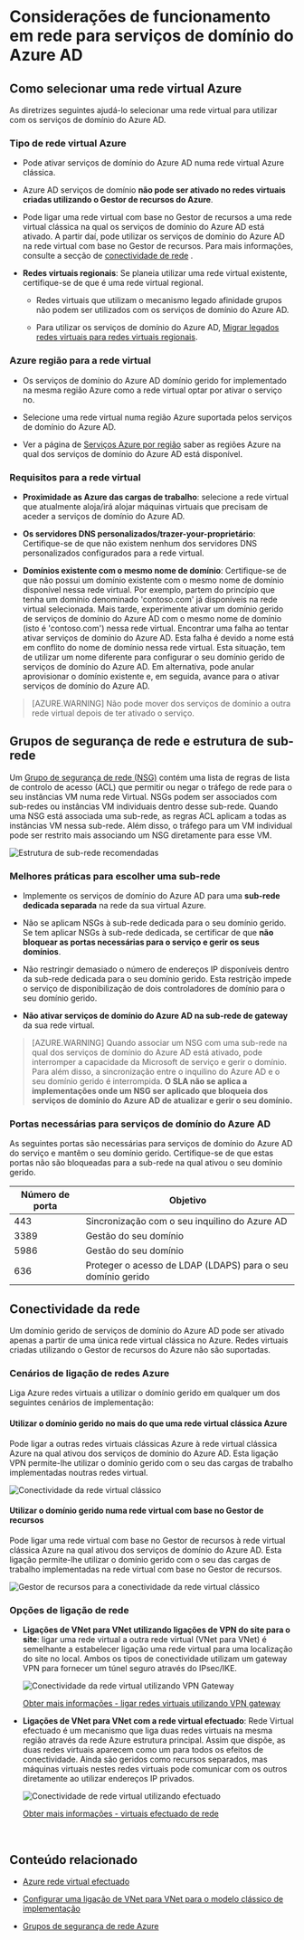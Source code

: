 <properties
    pageTitle="Serviços de domínio do Azure AD: Diretrizes de funcionamento em rede | Microsoft Azure"
    description="Considerações de funcionamento em rede para o Azure Active Directory Domain Services"
    services="active-directory-ds"
    documentationCenter=""
    authors="mahesh-unnikrishnan"
    manager="stevenpo"
    editor="curtand"/>

<tags
    ms.service="active-directory-ds"
    ms.workload="identity"
    ms.tgt_pltfrm="na"
    ms.devlang="na"
    ms.topic="article"
    ms.date="10/18/2016"
    ms.author="maheshu"/>

# <a name="networking-considerations-for-azure-ad-domain-services"></a>Considerações de funcionamento em rede para serviços de domínio do Azure AD

## <a name="how-to-select-an-azure-virtual-network"></a>Como selecionar uma rede virtual Azure
As diretrizes seguintes ajudá-lo selecionar uma rede virtual para utilizar com os serviços de domínio do Azure AD.

### <a name="type-of-azure-virtual-network"></a>Tipo de rede virtual Azure

- Pode ativar serviços de domínio do Azure AD numa rede virtual Azure clássica.

- Azure AD serviços de domínio **não pode ser ativado no redes virtuais criadas utilizando o Gestor de recursos do Azure**.

- Pode ligar uma rede virtual com base no Gestor de recursos a uma rede virtual clássica na qual os serviços de domínio do Azure AD está ativado. A partir daí, pode utilizar os serviços de domínio do Azure AD na rede virtual com base no Gestor de recursos. Para mais informações, consulte a secção de [conectividade de rede](active-directory-ds-networking.md#network-connectivity) .

- **Redes virtuais regionais**: Se planeia utilizar uma rede virtual existente, certifique-se de que é uma rede virtual regional.

    - Redes virtuais que utilizam o mecanismo legado afinidade grupos não podem ser utilizados com os serviços de domínio do Azure AD.

    - Para utilizar os serviços de domínio do Azure AD, [Migrar legados redes virtuais para redes virtuais regionais](../virtual-network/virtual-networks-migrate-to-regional-vnet.md).


### <a name="azure-region-for-the-virtual-network"></a>Azure região para a rede virtual

- Os serviços de domínio do Azure AD domínio gerido for implementado na mesma região Azure como a rede virtual optar por ativar o serviço no.

- Selecione uma rede virtual numa região Azure suportada pelos serviços de domínio do Azure AD.

- Ver a página de [Serviços Azure por região](https://azure.microsoft.com/regions/#services/) saber as regiões Azure na qual dos serviços de domínio do Azure AD está disponível.


### <a name="requirements-for-the-virtual-network"></a>Requisitos para a rede virtual

- **Proximidade as Azure das cargas de trabalho**: selecione a rede virtual que atualmente aloja/irá alojar máquinas virtuais que precisam de aceder a serviços de domínio do Azure AD.

- **Os servidores DNS personalizados/trazer-your-proprietário**: Certifique-se de que não existem nenhum dos servidores DNS personalizados configurados para a rede virtual.

- **Domínios existente com o mesmo nome de domínio**: Certifique-se de que não possui um domínio existente com o mesmo nome de domínio disponível nessa rede virtual. Por exemplo, partem do princípio que tenha um domínio denominado 'contoso.com' já disponíveis na rede virtual selecionada. Mais tarde, experimente ativar um domínio gerido de serviços de domínio do Azure AD com o mesmo nome de domínio (isto é 'contoso.com') nessa rede virtual. Encontrar uma falha ao tentar ativar serviços de domínio do Azure AD. Esta falha é devido a nome está em conflito do nome de domínio nessa rede virtual. Esta situação, tem de utilizar um nome diferente para configurar o seu domínio gerido de serviços de domínio do Azure AD. Em alternativa, pode anular aprovisionar o domínio existente e, em seguida, avance para o ativar serviços de domínio do Azure AD.

> [AZURE.WARNING] Não pode mover dos serviços de domínio a outra rede virtual depois de ter ativado o serviço.


## <a name="network-security-groups-and-subnet-design"></a>Grupos de segurança de rede e estrutura de sub-rede
Um [Grupo de segurança de rede (NSG)](../virtual-network/virtual-networks-nsg.md) contém uma lista de regras de lista de controlo de acesso (ACL) que permitir ou negar o tráfego de rede para o seu instâncias VM numa rede Virtual. NSGs podem ser associados com sub-redes ou instâncias VM individuais dentro desse sub-rede. Quando uma NSG está associada uma sub-rede, as regras ACL aplicam a todas as instâncias VM nessa sub-rede. Além disso, o tráfego para um VM individual pode ser restrito mais associando um NSG diretamente para esse VM.

![Estrutura de sub-rede recomendadas](./media/active-directory-domain-services-design-guide/vnet-subnet-design.png)


### <a name="best-practices-for-choosing-a-subnet"></a>Melhores práticas para escolher uma sub-rede
- Implemente os serviços de domínio do Azure AD para uma **sub-rede dedicada separada** na rede da sua virtual Azure.

- Não se aplicam NSGs à sub-rede dedicada para o seu domínio gerido. Se tem aplicar NSGs à sub-rede dedicada, se certificar de que **não bloquear as portas necessárias para o serviço e gerir os seus domínios**.

- Não restringir demasiado o número de endereços IP disponíveis dentro da sub-rede dedicada para o seu domínio gerido. Esta restrição impede o serviço de disponibilização de dois controladores de domínio para o seu domínio gerido.

- **Não ativar serviços de domínio do Azure AD na sub-rede de gateway** da sua rede virtual.


> [AZURE.WARNING] Quando associar um NSG com uma sub-rede na qual dos serviços de domínio do Azure AD está ativado, pode interromper a capacidade da Microsoft de serviço e gerir o domínio. Para além disso, a sincronização entre o inquilino do Azure AD e o seu domínio gerido é interrompida. **O SLA não se aplica a implementações onde um NSG ser aplicado que bloqueia dos serviços de domínio do Azure AD de atualizar e gerir o seu domínio.**


### <a name="ports-required-for-azure-ad-domain-services"></a>Portas necessárias para serviços de domínio do Azure AD
As seguintes portas são necessárias para serviços de domínio do Azure AD do serviço e mantêm o seu domínio gerido. Certifique-se de que estas portas não são bloqueadas para a sub-rede na qual ativou o seu domínio gerido.

| Número de porta | Objetivo |
|---|---|
| 443 | Sincronização com o seu inquilino do Azure AD |
| 3389 | Gestão do seu domínio |
| 5986 | Gestão do seu domínio |
| 636 | Proteger o acesso de LDAP (LDAPS) para o seu domínio gerido |



## <a name="network-connectivity"></a>Conectividade da rede
Um domínio gerido de serviços de domínio do Azure AD pode ser ativado apenas a partir de uma única rede virtual clássica no Azure. Redes virtuais criadas utilizando o Gestor de recursos do Azure não são suportadas.


### <a name="scenarios-for-connecting-azure-networks"></a>Cenários de ligação de redes Azure
Liga Azure redes virtuais a utilizar o domínio gerido em qualquer um dos seguintes cenários de implementação:

#### <a name="use-the-managed-domain-in-more-than-one-azure-classic-virtual-network"></a>Utilizar o domínio gerido no mais do que uma rede virtual clássica Azure
Pode ligar a outras redes virtuais clássicas Azure à rede virtual clássica Azure na qual ativou dos serviços de domínio do Azure AD. Esta ligação VPN permite-lhe utilizar o domínio gerido com o seu das cargas de trabalho implementadas noutras redes virtual.

![Conectividade da rede virtual clássico](./media/active-directory-domain-services-design-guide/classic-vnet-connectivity.png)

#### <a name="use-the-managed-domain-in-a-resource-manager-based-virtual-network"></a>Utilizar o domínio gerido numa rede virtual com base no Gestor de recursos
Pode ligar uma rede virtual com base no Gestor de recursos à rede virtual clássica Azure na qual ativou dos serviços de domínio do Azure AD. Esta ligação permite-lhe utilizar o domínio gerido com o seu das cargas de trabalho implementadas na rede virtual com base no Gestor de recursos.

![Gestor de recursos para a conectividade da rede virtual clássico](./media/active-directory-domain-services-design-guide/classic-arm-vnet-connectivity.png)


### <a name="network-connection-options"></a>Opções de ligação de rede

- **Ligações de VNet para VNet utilizando ligações de VPN do site para o site**: ligar uma rede virtual a outra rede virtual (VNet para VNet) é semelhante a estabelecer ligação uma rede virtual para uma localização do site no local. Ambos os tipos de conectividade utilizam um gateway VPN para fornecer um túnel seguro através do IPsec/IKE.

    ![Conectividade da rede virtual utilizando VPN Gateway](./media/active-directory-domain-services-design-guide/vnet-connection-vpn-gateway.jpg)

    [Obter mais informações - ligar redes virtuais utilizando VPN gateway](../vpn-gateway/virtual-networks-configure-vnet-to-vnet-connection.md)


- **Ligações de VNet para VNet com a rede virtual efectuado**: Rede Virtual efectuado é um mecanismo que liga duas redes virtuais na mesma região através da rede Azure estrutura principal. Assim que dispõe, as duas redes virtuais aparecem como um para todos os efeitos de conectividade. Ainda são geridos como recursos separados, mas máquinas virtuais nestes redes virtuais pode comunicar com os outros diretamente ao utilizar endereços IP privados.

    ![Conectividade de rede virtual utilizando efectuado](./media/active-directory-domain-services-design-guide/vnet-peering.png)

    [Obter mais informações - virtuais efectuado de rede](../virtual-network/virtual-network-peering-overview.md)



<br>

## <a name="related-content"></a>Conteúdo relacionado

- [Azure rede virtual efectuado](../virtual-network/virtual-network-peering-overview.md)

- [Configurar uma ligação de VNet para VNet para o modelo clássico de implementação](../vpn-gateway/virtual-networks-configure-vnet-to-vnet-connection.md)

- [Grupos de segurança de rede Azure](../virtual-network/virtual-networks-nsg.md)
